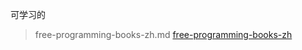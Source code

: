 可学习的
>free-programming-books-zh.md
[free-programming-books-zh](https://github.com/EbookFoundation/free-programming-books/blob/master/free-programming-books-zh.md)